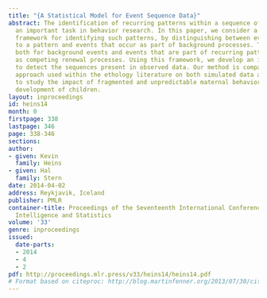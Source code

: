 ```yaml
---
title: "{A Statistical Model for Event Sequence Data}"
abstract: The identification of recurring patterns within a sequence of events is
  an important task in behavior research. In this paper, we consider a general probabilistic
  framework for identifying such patterns, by distinguishing between events that belong
  to a pattern and events that occur as part of background processes. The event processes,
  both for background events and events that are part of recurring patterns, are modeled
  as competing renewal processes. Using this framework, we develop an inference procedure
  to detect the sequences present in observed data. Our method is compared to a current
  approach used within the ethology literature on both simulated data and data collected
  to study the impact of fragmented and unpredictable maternal behavior on cognitive
  development of children.
layout: inproceedings
id: heins14
month: 0
firstpage: 338
lastpage: 346
page: 338-346
sections: 
author:
- given: Kevin
  family: Heins
- given: Hal
  family: Stern
date: 2014-04-02
address: Reykjavik, Iceland
publisher: PMLR
container-title: Proceedings of the Seventeenth International Conference on Artificial
  Intelligence and Statistics
volume: '33'
genre: inproceedings
issued:
  date-parts:
  - 2014
  - 4
  - 2
pdf: http://proceedings.mlr.press/v33/heins14/heins14.pdf
# Format based on citeproc: http://blog.martinfenner.org/2013/07/30/citeproc-yaml-for-bibliographies/
---
```

